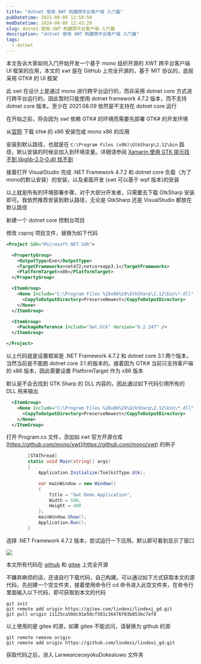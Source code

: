 ```yaml
---
title: "dotnet 使用 XWT 构建跨平台客户端 入门篇"
pubDatetime: 2021-08-09 12:58:50
modDatetime: 2024-08-06 12:43:29
slug: dotnet-使用-XWT-构建跨平台客户端-入门篇
description: "dotnet 使用 XWT 构建跨平台客户端 入门篇"
tags:
  - dotnet
---
```





本文告诉大家如何入门开始开发一个基于 mono 组织开源的 XWT 跨平台客户端 UI 框架的应用，本文的 xwt 是在 GitHub 上完全开源的，基于 MIT 协议的，底层采用 GTK# 的 UI 框架

<!--more-->


<!-- CreateTime:2021/8/9 20:58:50 -->

<!-- 发布 -->

此 xwt 在设计上是通过 mono 进行跨平台运行的，而非采用 dotnet core 方式进行跨平台运行的，因此暂时只能使用 dotnet framework 4.7.2 版本，而不支持 dotnet core 版本。至少在 2021.08.09 依然是不支持在 dotnet core 运行

在开始之前，将会因为 xwt 依赖 GTK# 的环境而需要先部署 GTK# 的开发环境

从[官网](https://www.monodevelop.com/download/#fndtn-download-win) 下载 `GTK#` 的 x86 安装包或 mono x86 的应用

安装到默认路径，也就是在 `C:\Program Files (x86)\GtkSharp\2.12\bin` 路径，默认安装的时候会加入到环境变量。详细请参阅 [Xamarin 使用 GTK 提示找不到 libglib-2.0-0.dll 找不到](https://blog.lindexi.com/post/Xamarin-%E4%BD%BF%E7%94%A8-GTK-%E6%8F%90%E7%A4%BA%E6%89%BE%E4%B8%8D%E5%88%B0-libglib-2.0-0.dll-%E6%89%BE%E4%B8%8D%E5%88%B0.html )

接着打开 VisualStudio 完成 .NET Framework 4.7.2 和 dotnet core 负载（为了mono的默认安装）的安装，以及桌面开发 (xwt 可以基于 wpf 版本)的安装

以上就是所有的环境部署步骤，对于大部分开发者，只需要去下载 GtkSharp 安装即可。我依然推荐安装到默认路径，无论是 GtkSharp 还是 VisualStudio 都放在默认路径

新建一个 dotnet core 控制台项目

修改 csproj 项目文件，替换为如下代码

```xml
<Project Sdk="Microsoft.NET.Sdk">

  <PropertyGroup>
    <OutputType>Exe</OutputType>
    <TargetFrameworks>net472;netcoreapp3.1</TargetFrameworks>
    <PlatformTarget>x86</PlatformTarget>
  </PropertyGroup>

  <ItemGroup>
    <None Include="C:\Program Files %28x86%29\GtkSharp\2.12\bin\*.dll" Link="%(FileName).dll">
      <CopyToOutputDirectory>PreserveNewest</CopyToOutputDirectory>
    </None>
  </ItemGroup>

  <ItemGroup>
    <PackageReference Include="Xwt.Gtk" Version="0.2.247" />
  </ItemGroup>

</Project>
```

以上代码就是设置框架是 .NET Framework 4.7.2 和 dotnet core 3.1 两个版本，当然当前是不能跑 dotnet core 3.1 的版本的。接着因为 GTK# 当前只支持客户端的 x86 版本，因此需要设置 PlatformTarget 作为 x86 版本

默认是不会去找到 GTK Sharp 的 DLL 内容的，因此通过如下代码引用所有的 DLL 用来输出

```xml
  <ItemGroup>
    <None Include="C:\Program Files %28x86%29\GtkSharp\2.12\bin\*.dll" Link="%(FileName).dll">
      <CopyToOutputDirectory>PreserveNewest</CopyToOutputDirectory>
    </None>
  </ItemGroup>
```

打开 Program.cs 文件，添加如 xwt 官方开源仓库 [https://github.com/mono/xwt](https://github.com/mono/xwt) 的例子

```csharp
        [STAThread]
        static void Main(string[] args)
        {
            Application.Initialize(ToolkitType.Gtk);

            var mainWindow = new Window()
            {
                Title = "Xwt Demo Application",
                Width = 500,
                Height = 400
            };
            mainWindow.Show();
            Application.Run();
        }
```

选择 .NET Framework 4.7.2 版本，尝试运行一下应用。默认即可看到显示了窗口

<!-- ![](images/img-dotnet 使用 XWT 构建跨平台客户端 入门篇0.png) -->

![](images/img-lindexi%2F202189211138887.jpg)

本文所有代码在 [github](https://github.com/lindexi/lindexi_gd/tree/11125ca50dc91e50cf581c36476f03b853bc7ef8/LarwearceceyokuDokealuwo) 和 [gitee](https://gitee.com/lindexi/lindexi_gd/tree/11125ca50dc91e50cf581c36476f03b853bc7ef8/LarwearceceyokuDokealuwo) 上完全开源

不嫌弃麻烦的话，还请自行下载代码，自己构建。可以通过如下方式获取本文的源代码，先创建一个空文件夹，接着使用命令行 cd 命令进入此空文件夹，在命令行里面输入以下代码，即可获取到本文的代码

```
git init
git remote add origin https://gitee.com/lindexi/lindexi_gd.git
git pull origin 11125ca50dc91e50cf581c36476f03b853bc7ef8
```

以上使用的是 gitee 的源，如果 gitee 不能访问，请替换为 github 的源

```
git remote remove origin
git remote add origin https://github.com/lindexi/lindexi_gd.git
```

获取代码之后，进入 LarwearceceyokuDokealuwo 文件夹

